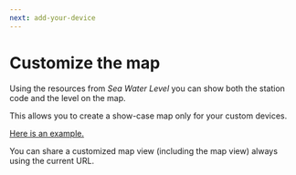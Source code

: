 ```yaml
---
next: add-your-device
---
```


# Customize the map

Using the resources from <em>Sea Water Level</em> you can show both the station
code and the level on the map.

This allows you to create a show-case map only for your custom devices.

[Here is an example.](#world!m:4:65.18092273234197,20.590049136261882!kartverket-vasstandsdata:r:14230/0!kartverket-vasstandsdata:r:14230/1)

You can share a customized map view (including the map view) always using the
current URL.
